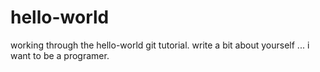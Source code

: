# hello-world
working through the hello-world git tutorial.
write a bit about yourself ...
i want to be a programer.
